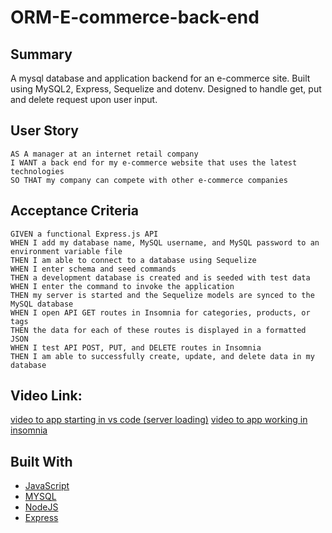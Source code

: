 # ORM-E-commerce-back-end

## Summary

 A mysql database and application backend for an e-commerce site. Built using MySQL2, Express, Sequelize and dotenv. Designed to handle get, put and delete request upon user input.

## User Story

```
AS A manager at an internet retail company
I WANT a back end for my e-commerce website that uses the latest technologies
SO THAT my company can compete with other e-commerce companies
```

## Acceptance Criteria

``` 
GIVEN a functional Express.js API
WHEN I add my database name, MySQL username, and MySQL password to an environment variable file
THEN I am able to connect to a database using Sequelize
WHEN I enter schema and seed commands
THEN a development database is created and is seeded with test data
WHEN I enter the command to invoke the application
THEN my server is started and the Sequelize models are synced to the MySQL database
WHEN I open API GET routes in Insomnia for categories, products, or tags
THEN the data for each of these routes is displayed in a formatted JSON
WHEN I test API POST, PUT, and DELETE routes in Insomnia
THEN I am able to successfully create, update, and delete data in my database
```

## Video Link:
[video to app starting in vs code (server loading)](https://drive.google.com/file/d/1SdVUvKQy4oqW9KV-59UUVANiisZBBZxk/view?usp=sharing)
[video to app working in insomnia](https://drive.google.com/file/d/1-pozqRgdG5804MUPlKgxhw1iZAjMacMt/view?usp=sharing)


## Built With
* [JavaScript](https://developer.mozilla.org/en-US/docs/Web/JavaScript)
* [MYSQL](https://www.mysql.com/)
* [NodeJS](https://nodejs.org/)
* [Express](https://www.npmjs.com/package/express)
